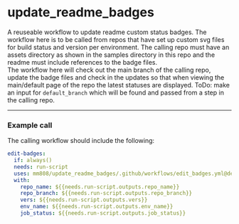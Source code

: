 # update_readme_badges

A reuseable workflow to update readme custom status badges. The workflow here is to be called from repos that have set up custom svg files for build status and version per environment. The calling repo must have an assets directory as shown in the samples directory in this repo and the readme must include references to the badge files.  
The workflow here will check out the main branch of the calling repo, update the badge files and check in the updates so that when viewing the main/default page of the repo the latest statuses are displayed.
ToDo: make an input for `default_branch` which will be found and passed from a step in the calling repo.

---

### Example call

The calling workflow should include the following:

```yaml
edit-badges:
  if: always()
  needs: run-script
  uses: mm808/update_readme_badges/.github/workflows/edit_badges.yml@dev
  with:
    repo_name: ${{needs.run-script.outputs.repo_name}}
    repo_branch: ${{needs.run-script.outputs.repo_branch}}
    vers: ${{needs.run-script.outputs.vers}}
    env_name: ${{needs.run-script.outputs.env_name}}
    job_status: ${{needs.run-script.outputs.job_status}}
```
